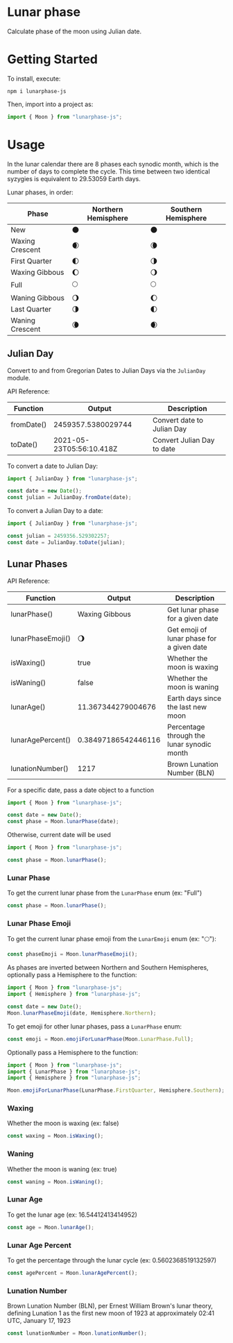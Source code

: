 # Lunar phase

Calculate phase of the moon using Julian date.

# Getting Started

To install, execute:

    npm i lunarphase-js

Then, import into a project as:

```js
import { Moon } from "lunarphase-js";
```

# Usage

In the lunar calendar there are 8 phases each synodic month, which is the number of days to complete the cycle. This time between two identical syzygies is equivalent to 29.53059 Earth days.

Lunar phases, in order:

| Phase           | Northern Hemisphere | Southern Hemisphere |
| --------------- | ------------------- | ------------------- |
| New             | 🌑                  | 🌑                  |
| Waxing Crescent | 🌒                  | 🌘                  |
| First Quarter   | 🌓                  | 🌗                  |
| Waxing Gibbous  | 🌔                  | 🌖                  |
| Full            | 🌕                  | 🌕                  |
| Waning Gibbous  | 🌖                  | 🌔                  |
| Last Quarter    | 🌗                  | 🌓                  |
| Waning Crescent | 🌘                  | 🌒                  |

## Julian Day

Convert to and from Gregorian Dates to Julian Days via the `JulianDay` module.

API Reference:

| Function   | Output                   | Description                |
| ---------- | ------------------------ | -------------------------- |
| fromDate() | 2459357.5380029744       | Convert date to Julian Day |
| toDate()   | 2021-05-23T05:56:10.418Z | Convert Julian Day to date |

To convert a date to Julian Day:

```js
import { JulianDay } from "lunarphase-js";

const date = new Date();
const julian = JulianDay.fromDate(date);
```

To convert a Julian Day to a date:

```js
import { JulianDay } from "lunarphase-js";

const julian = 2459356.529302257;
const date = JulianDay.toDate(julian);
```

## Lunar Phases

API Reference:

| Function   | Output             | Description                |
| ---------- | ------------------ | -------------------------- |
| lunarPhase() | Waxing Gibbous | Get lunar phase for a given date |
| lunarPhaseEmoji() | 🌖 | Get emoji of lunar phase for a given date |
| isWaxing() | true | Whether the moon is waxing |
| isWaning() | false | Whether the moon is waning |
| lunarAge() | 11.367344279004676 | Earth days since the last new moon |
| lunarAgePercent() | 0.38497186542446116 | Percentage through the lunar synodic month |
| lunationNumber() | 1217 | Brown Lunation Number (BLN) |

For a specific date, pass a date object to a function

```js
import { Moon } from "lunarphase-js";

const date = new Date();
const phase = Moon.lunarPhase(date);
```

Otherwise, current date will be used

```js
import { Moon } from "lunarphase-js";

const phase = Moon.lunarPhase();
```

### Lunar Phase

To get the current lunar phase from the `LunarPhase` enum (ex: "Full")

```js
const phase = Moon.lunarPhase();
```

### Lunar Phase Emoji

To get the current lunar phase emoji from the `LunarEmoji` enum (ex: "🌕"):

```js
const phaseEmoji = Moon.lunarPhaseEmoji();
```

As phases are inverted between Northern and Southern Hemispheres, optionally pass a Hemisphere to the function:

```js
import { Moon } from "lunarphase-js";
import { Hemisphere } from "lunarphase-js";

const date = new Date();
Moon.lunarPhaseEmoji(date, Hemisphere.Northern);
```

To get emoji for other lunar phases, pass a `LunarPhase` enum:

```js
const emoji = Moon.emojiForLunarPhase(Moon.LunarPhase.Full);
```

Optionally pass a Hemisphere to the function:

```js
import { Moon } from "lunarphase-js";
import { LunarPhase } from "lunarphase-js";
import { Hemisphere } from "lunarphase-js";

Moon.emojiForLunarPhase(LunarPhase.FirstQuarter, Hemisphere.Southern);
```

### Waxing

Whether the moon is waxing (ex: false)

```js
const waxing = Moon.isWaxing();
```

### Waning

Whether the moon is waning (ex: true)

```js
const waning = Moon.isWaning();
```

### Lunar Age

To get the lunar age (ex: 16.54412413414952)

```js
const age = Moon.lunarAge();
```

### Lunar Age Percent

To get the percentage through the lunar cycle (ex: 0.5602368519132597)

```js
const agePercent = Moon.lunarAgePercent();
```

### Lunation Number

Brown Lunation Number (BLN), per Ernest William Brown's lunar theory, defining Lunation 1 as the first new moon of 1923 at approximately 02:41 UTC, January 17, 1923

```js
const lunationNumber = Moon.lunationNumber();
```
